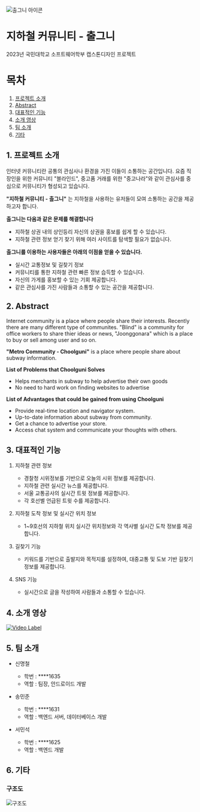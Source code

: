 ![출그니 아이콘](https://user-images.githubusercontent.com/82868004/229062163-f342fff0-e961-43a6-9185-0f6c0b3f9463.png)

# 지하철 커뮤니티 - 출그니
2023년 국민대학교 소프트웨어학부 캡스톤디자인 프로젝트

# 목차
1. [프로젝트 소개](#1.-프로젝트-소개)
2. [Abstract](#2.-Abstract)
3. [대표적인 기능](#4.-대표적인-기능)
4. [소개 영상](#4.-소개-영상)
5. [팀 소개](#5.-팀-소개)
6. [기타](#6.-기타)

## 1. 프로젝트 소개
인터넷 커뮤니티란 공통의 관심사나 환경을 가진 이들이 소통하는 공간입니다. 요즘 직장인을 위한 커뮤니티 "블라인드", 중고품 거래를 위한 "중고나라"와 같이 관심사를 중심으로 커뮤니티가 형성되고 있습니다.

**"지하철 커뮤니티 - 출그니"** 는 지하철을 사용하는 유저들이 모여 소통하는 공간을 제공하고자 합니다. 

**출그니는 다음과 같은 문제를 해결합니다**

 * 지하철 상권 내의 상인등리 자신의 상권을 홍보를 쉽게 할 수 있습니다.
 * 지하철 관련 정보 얻기 찾기 위해 여러 사이트를 탐색할 필요가 없습니다.
 
**출그니를 이용하는 사용자들은 아래의 이점을 얻을 수 있습니다.**

 * 실시간 교통정보 및 길찾기 정보
 * 커뮤니티를 통한 지하철 관련 빠른 정보 습득할 수 있습니다. 
 * 자신의 가게를 홍보할 수 있는 기회 제공합니다.
 * 같은 관심사를 가진 사람들과 소통할 수 있는 공간을 제공합니다.

## 2. Abstract
Internet community is a place where people share their interests. Recently there are many different type of communites. "Blind" is a community for office workers to share thier ideas or news, "Joonggonara" which is a place to buy or sell among user and so on. 

**"Metro Community - Choolguni"** is a place where people share about subway information.

**List of Problems that Choolguni Solves**

 * Helps merchants in subway to help advertise their own goods
 * No need to hard work on finding websites to advertise

**List of Advantages that could be gained from using Choolguni**

 * Provide real-time location and navigator system.
 * Up-to-date information about subway from community. 
 * Get a chance to advertise your store.
 * Access chat system and communicate your thoughts with others.



## 3. 대표적인 기능

1. 지하철 관련 정보
    - 경찰청 시위정보를 기반으로 오늘의 시위 정보를 제공합니다.
    - 지하철 관련 실시간 뉴스를 제공합니다.
    - 서울 교통공사의 실시간 트윗 정보를 제공합니다.
    - 각 호선별 언급된 트윗 수를 제공합니다.
    
2. 지하철 도착 정보 및 실시간 위치 정보
    - 1~9호선의 지하철 위치 실시간 위치정보와 각 역사별 실시간 도착 정보를 제공합니다.
    
3. 길찾기 기능
    - 키워드를 기반으로 출발지와 목적지를 설정하여, 대중교통 및 도보 기반 길찾기 정보를 제공합니다.
    
4. SNS 기능
    - 실시간으로 글을 작성하여 사람들과 소통할 수 있습니다.
    
## 4. 소개 영상 
[![Video Label](http://img.youtube.com/vi/qCBbdiZZTuc/0.jpg)](https://youtu.be/qCBbdiZZTuc?t=0s)

## 5. 팀 소개
- 신명철 
  - 학번 : ****1635 
  - 역할 : 팀장, 안드로이드 개발
  
- 송민준
  - 학번 : ****1631
  - 역할 : 백엔드 서버, 데이터베이스 개발

- 서민석
  - 학번 : ****1625
  - 역할 : 백엔드 개발
  
  
## 6. 기타
### 구조도
![구조도](https://github.com/kookmin-sw/capstone-2023-28/assets/39481106/9a43aff3-1b6e-4517-bf4b-a2eb1d42e725)

